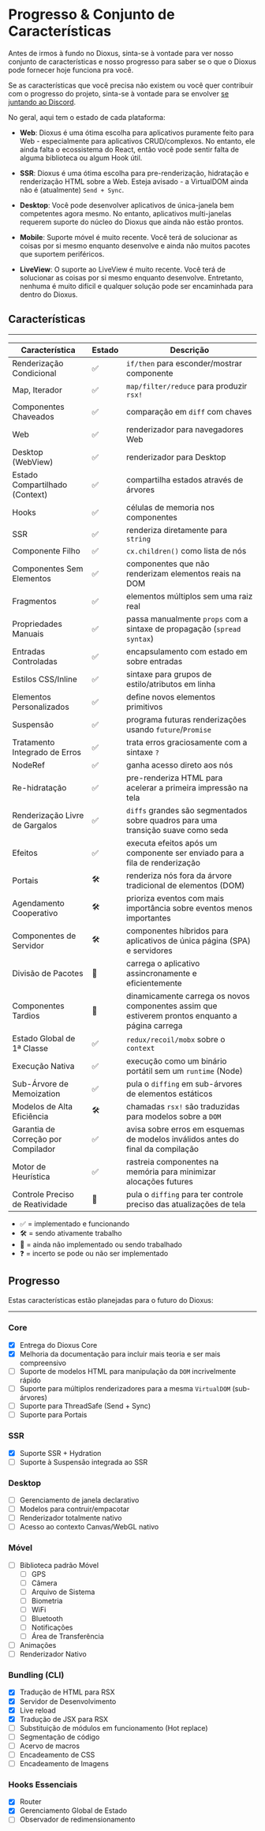 # Progresso & Conjunto de Características

Antes de irmos à fundo no Dioxus, sinta-se à vontade para ver nosso conjunto de características e nosso progresso para saber se o que o Dioxus pode fornecer hoje funciona pra você.

Se as características que você precisa não existem ou você quer contribuir com o progresso do projeto, sinta-se à vontade para se envolver [se juntando ao Discord](https://discord.gg/XgGxMSkvUM).

No geral, aqui tem o estado de cada plataforma:

- **Web**: Dioxus é uma ótima escolha para aplicativos puramente feito para Web - especialmente para aplicativos CRUD/complexos. No entanto, ele ainda falta o ecossistema do React, então você pode sentir falta de alguma biblioteca ou algum Hook útil.

- **SSR**: Dioxus é uma ótima escolha para pre-renderização, hidratação e renderização HTML sobre a Web. Esteja avisado - a VirtualDOM ainda não é (atualmente) `Send + Sync`.

- **Desktop**: Você pode desenvolver aplicativos de única-janela bem competentes agora mesmo. No entanto, aplicativos multi-janelas requerem suporte do núcleo do Dioxus que ainda não estão prontos.

- **Mobile**: Suporte móvel é muito recente. Você terá de solucionar as coisas por si mesmo enquanto desenvolve e ainda não muitos pacotes que suportem periféricos.

- **LiveView**: O suporte ao LiveView é muito recente. Você terá de solucionar as coisas por si mesmo enquanto desenvolve. Entretanto, nenhuma é muito difícil e qualquer solução pode ser encaminhada para dentro do Dioxus.

## Características

---

| Característica                      | Estado | Descrição                                                                                        |
| ----------------------------------- | ------ | ------------------------------------------------------------------------------------------------ |
| Renderização Condicional            | ✅     | `if/then` para esconder/mostrar componente                                                       |
| Map, Iterador                       | ✅     | `map/filter/reduce` para produzir `rsx!`                                                         |
| Componentes Chaveados               | ✅     | comparação em `diff` com chaves                                                                  |
| Web                                 | ✅     | renderizador para navegadores Web                                                                |
| Desktop (WebView)                   | ✅     | renderizador para Desktop                                                                        |
| Estado Compartilhado (Context)      | ✅     | compartilha estados através de árvores                                                           |
| Hooks                               | ✅     | células de memoria nos componentes                                                               |
| SSR                                 | ✅     | renderiza diretamente para `string`                                                              |
| Componente Filho                    | ✅     | `cx.children()` como lista de nós                                                                |
| Componentes Sem Elementos           | ✅     | componentes que não renderizam elementos reais na DOM                                            |
| Fragmentos                          | ✅     | elementos múltiplos sem uma raiz real                                                            |
| Propriedades Manuais                | ✅     | passa manualmente `props` com a sintaxe de propagação (`spread syntax`)                          |
| Entradas Controladas                | ✅     | encapsulamento com estado em sobre entradas                                                      |
| Estilos CSS/Inline                  | ✅     | sintaxe para grupos de estilo/atributos em linha                                                 |
| Elementos Personalizados            | ✅     | define novos elementos primitivos                                                                |
| Suspensão                           | ✅     | programa futuras renderizações usando `future`/`Promise`                                         |
| Tratamento Integrado de Erros       | ✅     | trata erros graciosamente com a sintaxe `?`                                                      |
| NodeRef                             | ✅     | ganha acesso direto aos nós                                                                      |
| Re-hidratação                       | ✅     | pre-renderiza HTML para acelerar a primeira impressão na tela                                    |
| Renderização Livre de Gargalos      | ✅     | `diffs` grandes são segmentados sobre quadros para uma transição suave como seda                 |
| Efeitos                             | ✅     | executa efeitos após um componente ser enviado para a fila de renderização                       |
| Portais                             | 🛠      | renderiza nós fora da árvore tradicional de elementos (DOM)                                      |
| Agendamento Cooperativo             | 🛠      | prioriza eventos com mais importância sobre eventos menos importantes                            |
| Componentes de Servidor             | 🛠      | componentes híbridos para aplicativos de única página (SPA) e servidores                         |
| Divisão de Pacotes                  | 👀     | carrega o aplicativo assincronamente e eficientemente                                            |
| Componentes Tardios                 | 👀     | dinamicamente carrega os novos componentes assim que estiverem prontos enquanto a página carrega |
| Estado Global de 1ª Classe          | ✅     | `redux/recoil/mobx` sobre o `context`                                                            |
| Execução Nativa                     | ✅     | execução como um binário portátil sem um `runtime` (Node)                                        |
| Sub-Árvore de Memoization           | ✅     | pula o `diffing` em sub-árvores de elementos estáticos                                           |
| Modelos de Alta Eficiência          | 🛠      | chamadas `rsx!` são traduzidas para modelos sobre a `DOM`                                        |
| Garantia de Correção por Compilador | ✅     | avisa sobre erros em esquemas de modelos inválidos antes do final da compilação                  |
| Motor de Heurística                 | ✅     | rastreia componentes na memória para minimizar alocações futures                                 |
| Controle Preciso de Reatividade     | 👀     | pula o `diffing` para ter controle preciso das atualizações de tela                              |

- ✅ = implementado e funcionando
- 🛠 = sendo ativamente trabalho
- 👀 = ainda não implementado ou sendo trabalhado
- ❓ = incerto se pode ou não ser implementado

## Progresso

Estas características estão planejadas para o futuro do Dioxus:

---

### Core

- [x] Entrega do Dioxus Core
- [x] Melhoria da documentação para incluir mais teoria e ser mais compreensivo
- [ ] Suporte de modelos HTML para manipulação da `DOM` incrivelmente rápido
- [ ] Suporte para múltiplos renderizadores para a mesma `VirtualDOM` (sub-árvores)
- [ ] Suporte para ThreadSafe (Send + Sync)
- [ ] Suporte para Portais

### SSR

- [x] Suporte SSR + Hydration
- [ ] Suporte à Suspensão integrada ao SSR

### Desktop

- [ ] Gerenciamento de janela declarativo
- [ ] Modelos para contruir/empacotar
- [ ] Renderizador totalmente nativo
- [ ] Acesso ao contexto Canvas/WebGL nativo

### Móvel

- [ ] Biblioteca padrão Móvel
  - [ ] GPS
  - [ ] Câmera
  - [ ] Arquivo de Sistema
  - [ ] Biometria
  - [ ] WiFi
  - [ ] Bluetooth
  - [ ] Notificações
  - [ ] Área de Transferência
- [ ] Animações
- [ ] Renderizador Nativo

### Bundling (CLI)

- [x] Tradução de HTML para RSX
- [x] Servidor de Desenvolvimento
- [x] Live reload
- [x] Tradução de JSX para RSX
- [ ] Substituição de módulos em funcionamento (Hot replace)
- [ ] Segmentação de código
- [ ] Acervo de macros
- [ ] Encadeamento de CSS
- [ ] Encadeamento de Imagens

### Hooks Essenciais

- [x] Router
- [x] Gerenciamento Global de Estado
- [ ] Observador de redimensionamento
